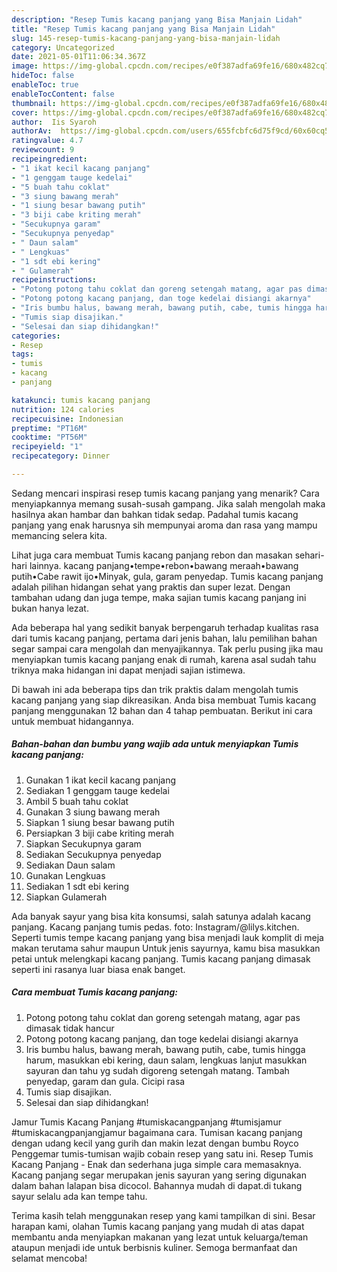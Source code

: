 ```yaml
---
description: "Resep Tumis kacang panjang yang Bisa Manjain Lidah"
title: "Resep Tumis kacang panjang yang Bisa Manjain Lidah"
slug: 145-resep-tumis-kacang-panjang-yang-bisa-manjain-lidah
category: Uncategorized
date: 2021-05-01T11:06:34.367Z
image: https://img-global.cpcdn.com/recipes/e0f387adfa69fe16/680x482cq70/tumis-kacang-panjang-foto-resep-utama.jpg
hideToc: false
enableToc: true
enableTocContent: false
thumbnail: https://img-global.cpcdn.com/recipes/e0f387adfa69fe16/680x482cq70/tumis-kacang-panjang-foto-resep-utama.jpg
cover: https://img-global.cpcdn.com/recipes/e0f387adfa69fe16/680x482cq70/tumis-kacang-panjang-foto-resep-utama.jpg
author:  Iis Syaroh
authorAv:  https://img-global.cpcdn.com/users/655fcbfc6d75f9cd/60x60cq50/avatar.jpg
ratingvalue: 4.7
reviewcount: 9
recipeingredient:
- "1 ikat kecil kacang panjang"
- "1 genggam tauge kedelai"
- "5 buah tahu coklat"
- "3 siung bawang merah"
- "1 siung besar bawang putih"
- "3 biji cabe kriting merah"
- "Secukupnya garam"
- "Secukupnya penyedap"
- " Daun salam"
- " Lengkuas"
- "1 sdt ebi kering"
- " Gulamerah"
recipeinstructions:
- "Potong potong tahu coklat dan goreng setengah matang, agar pas dimasak tidak hancur"
- "Potong potong kacang panjang, dan toge kedelai disiangi akarnya"
- "Iris bumbu halus, bawang merah, bawang putih, cabe, tumis hingga harum, masukkan ebi kering, daun salam, lengkuas lanjut masukkan sayuran dan tahu yg sudah digoreng setengah matang. Tambah penyedap, garam dan gula. Cicipi rasa"
- "Tumis siap disajikan."
- "Selesai dan siap dihidangkan!"
categories:
- Resep
tags:
- tumis
- kacang
- panjang

katakunci: tumis kacang panjang 
nutrition: 124 calories
recipecuisine: Indonesian
preptime: "PT16M"
cooktime: "PT56M"
recipeyield: "1"
recipecategory: Dinner

---
```



Sedang mencari inspirasi resep tumis kacang panjang yang menarik? Cara menyiapkannya memang susah-susah gampang. Jika salah mengolah maka hasilnya akan hambar dan bahkan tidak sedap. Padahal tumis kacang panjang yang enak harusnya sih mempunyai aroma dan rasa yang mampu memancing selera kita.


Lihat juga cara membuat Tumis kacang panjang rebon dan masakan sehari-hari lainnya. kacang panjang•tempe•rebon•bawang meraah•bawang putih•Cabe rawit ijo•Minyak, gula, garam penyedap. Tumis kacang panjang adalah pilihan hidangan sehat yang praktis dan super lezat. Dengan tambahan udang dan juga tempe, maka sajian tumis kacang panjang ini bukan hanya lezat.

Ada beberapa hal yang sedikit banyak berpengaruh terhadap kualitas rasa dari tumis kacang panjang, pertama dari jenis bahan, lalu pemilihan bahan segar sampai cara mengolah dan menyajikannya. Tak perlu pusing jika mau menyiapkan tumis kacang panjang enak di rumah, karena asal sudah tahu triknya maka hidangan ini dapat menjadi sajian istimewa.


Di bawah ini ada beberapa tips dan trik praktis dalam mengolah tumis kacang panjang yang siap dikreasikan. Anda bisa membuat Tumis kacang panjang menggunakan 12 bahan dan 4 tahap pembuatan. Berikut ini cara untuk membuat hidangannya.

<!--inarticleads1-->

##### Bahan-bahan dan bumbu yang wajib ada untuk menyiapkan Tumis kacang panjang:

1. Gunakan 1 ikat kecil kacang panjang
1. Sediakan 1 genggam tauge kedelai
1. Ambil 5 buah tahu coklat
1. Gunakan 3 siung bawang merah
1. Siapkan 1 siung besar bawang putih
1. Persiapkan 3 biji cabe kriting merah
1. Siapkan Secukupnya garam
1. Sediakan Secukupnya penyedap
1. Sediakan  Daun salam
1. Gunakan  Lengkuas
1. Sediakan 1 sdt ebi kering
1. Siapkan  Gulamerah


Ada banyak sayur yang bisa kita konsumsi, salah satunya adalah kacang panjang. Kacang panjang tumis pedas. foto: Instagram/@lilys.kitchen. Seperti tumis tempe kacang panjang yang bisa menjadi lauk komplit di meja makan terutama sahur maupun Untuk jenis sayurnya, kamu bisa masukkan petai untuk melengkapi kacang panjang. Tumis kacang panjang dimasak seperti ini rasanya luar biasa enak banget. 

<!--inarticleads2-->

##### Cara membuat Tumis kacang panjang:

1. Potong potong tahu coklat dan goreng setengah matang, agar pas dimasak tidak hancur
1. Potong potong kacang panjang, dan toge kedelai disiangi akarnya
1. Iris bumbu halus, bawang merah, bawang putih, cabe, tumis hingga harum, masukkan ebi kering, daun salam, lengkuas lanjut masukkan sayuran dan tahu yg sudah digoreng setengah matang. Tambah penyedap, garam dan gula. Cicipi rasa
1. Tumis siap disajikan.
1. Selesai dan siap dihidangkan!

Jamur Tumis Kacang Panjang #tumiskacangpanjang #tumisjamur #tumiskacangpanjangjamur bagaimana cara. Tumisan kacang panjang dengan udang kecil yang gurih dan makin lezat dengan bumbu Royco Penggemar tumis-tumisan wajib cobain resep yang satu ini. Resep Tumis Kacang Panjang - Enak dan sederhana juga simple cara memasaknya. Kacang panjang segar merupakan jenis sayuran yang sering digunakan dalam bahan lalapan bisa dicocol. Bahannya mudah di dapat.di tukang sayur selalu ada kan tempe tahu. 

Terima kasih telah menggunakan resep yang kami tampilkan di sini. Besar harapan kami, olahan Tumis kacang panjang yang mudah di atas dapat membantu anda menyiapkan makanan yang lezat untuk keluarga/teman ataupun menjadi ide untuk berbisnis kuliner. Semoga bermanfaat dan selamat mencoba!
